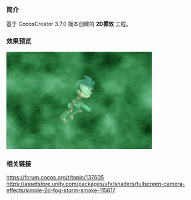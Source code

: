 ### 简介
基于 CocosCreator 3.7.0 版本创建的 **2D雾效** 工程。

### 效果预览
![image](../../../gif/202211/2022110803.gif)

### 相关链接
https://forum.cocos.org/t/topic/137605    
https://assetstore.unity.com/packages/vfx/shaders/fullscreen-camera-effects/simple-2d-fog-storm-smoke-115617